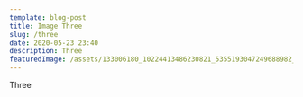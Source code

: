 ```yaml
---
template: blog-post
title: Image Three
slug: /three
date: 2020-05-23 23:40
description: Three
featuredImage: /assets/133006180_10224413486230821_5355193047249688982_n.jpeg
---
```

Three